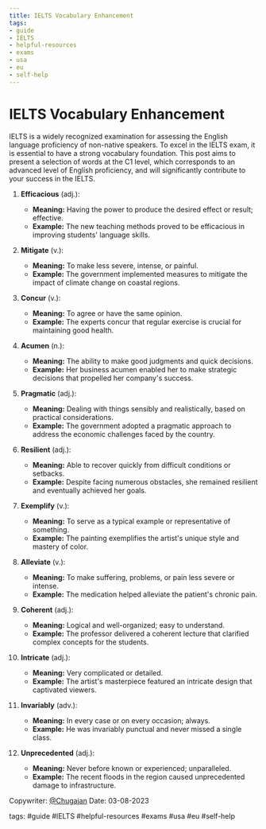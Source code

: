 ```yaml
---
title: IELTS Vocabulary Enhancement
tags:
- guide
- IELTS
- helpful-resources
- exams
- usa
- eu
- self-help
---
```

# IELTS Vocabulary Enhancement

IELTS is a widely recognized examination for assessing the English language proficiency of non-native speakers. To excel in the IELTS exam, it is essential to have a strong vocabulary foundation. This post aims to present a selection of words at the C1 level, which corresponds to an advanced level of English proficiency, and will significantly contribute to your success in the IELTS.

1. **Efficacious** (adj.):
   - **Meaning:** Having the power to produce the desired effect or result; effective.
   - **Example:** The new teaching methods proved to be efficacious in improving students' language skills.

2. **Mitigate** (v.):
   - **Meaning:** To make less severe, intense, or painful.
   - **Example:** The government implemented measures to mitigate the impact of climate change on coastal regions.

3. **Concur** (v.):
   - **Meaning:** To agree or have the same opinion.
   - **Example:** The experts concur that regular exercise is crucial for maintaining good health.

4. **Acumen** (n.):
   - **Meaning:** The ability to make good judgments and quick decisions.
   - **Example:** Her business acumen enabled her to make strategic decisions that propelled her company's success.

5. **Pragmatic** (adj.):
   - **Meaning:** Dealing with things sensibly and realistically, based on practical considerations.
   - **Example:** The government adopted a pragmatic approach to address the economic challenges faced by the country.

6. **Resilient** (adj.):
   - **Meaning:** Able to recover quickly from difficult conditions or setbacks.
   - **Example:** Despite facing numerous obstacles, she remained resilient and eventually achieved her goals.

7. **Exemplify** (v.):
   - **Meaning:** To serve as a typical example or representative of something.
   - **Example:** The painting exemplifies the artist's unique style and mastery of color.

8. **Alleviate** (v.):
   - **Meaning:** To make suffering, problems, or pain less severe or intense.
   - **Example:** The medication helped alleviate the patient's chronic pain.

9. **Coherent** (adj.):
   - **Meaning:** Logical and well-organized; easy to understand.
   - **Example:** The professor delivered a coherent lecture that clarified complex concepts for the students.

10. **Intricate** (adj.):
    - **Meaning:** Very complicated or detailed.
    - **Example:** The artist's masterpiece featured an intricate design that captivated viewers.

11. **Invariably** (adv.):
    - **Meaning:** In every case or on every occasion; always.
    - **Example:** He was invariably punctual and never missed a single class.

12. **Unprecedented** (adj.):
    - **Meaning:** Never before known or experienced; unparalleled.
    - **Example:** The recent floods in the region caused unprecedented damage to infrastructure.

Copywriter: [@Chugajan](https://t.me/Chugajan)
Date: 03-08-2023

tags:
#guide
#IELTS
#helpful-resources
#exams
#usa
#eu
#self-help
	